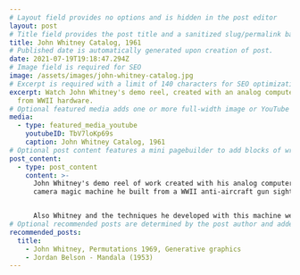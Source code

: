 ```yaml
---
# Layout field provides no options and is hidden in the post editor
layout: post
# Title field provides the post title and a sanitized slug/permalink based on the title content. !!! Use a descriptive title and then do not change it !!!
title: John Whitney Catalog, 1961
# Published date is automatically generated upon creation of post.
date: 2021-07-19T19:18:47.294Z
# Image field is required for SEO
image: /assets/images/john-whitney-catalog.jpg
# Excerpt is required with a limit of 140 characters for SEO optimization
excerpt: Watch John Whitney's demo reel, created with an analog computer built
  from WWII hardware.
# Optional featured media adds one or more full-width image or YouTube embeds to the top of the post. Recommended 1 per post.
media:
  - type: featured_media_youtube
    youtubeID: TbV7loKp69s
    caption: John Whitney Catalog, 1961
# Optional post content features a mini pagebuilder to add blocks of written content, images, and YouTube embeds to the post. Recommended at least one instance of WYSIWYG block.
post_content:
  - type: post_content
    content: >-
      John Whitney's demo reel of work created with his analog computer/film
      camera magic machine he built from a WWII anti-aircraft gun sight. 


      Also Whitney and the techniques he developed with this machine were what inspired Douglas Trumbull (special fx wizard) to use the slit scan technique on 2001: A Space Odyssey
# Optional recommended posts are determined by the post author and added here. This is good for SEO and internal linking.
recommended_posts:
  title:
    - John Whitney, Permutations 1969, Generative graphics
    - Jordan Belson - Mandala (1953)
---
```


